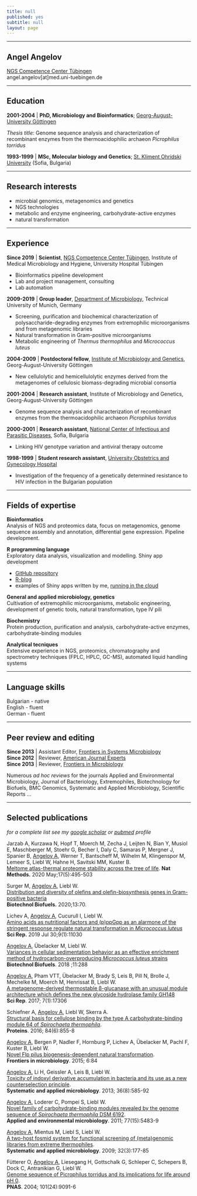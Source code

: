 ```yaml
---
title: null
published: yes
subtitle: null
layout: page
---
```



***

## Angel Angelov
[NGS Competence Center Tübingen](https://portal.qbic.uni-tuebingen.de/portal/web/ncct/ncct_welcome)   
angel.angelov[at]med.uni-tuebingen.de

***

Education
----------------

**2001-2004** \| **PhD, Microbiology and Bioinformatics**; [Georg-August-University Göttingen](https://www.uni-goettingen.de/)

*Thesis title:* Genome sequence analysis and characterization of recombinant enzymes from the 
thermoacidophilic archaeon *Picrophilus torridus*

**1993-1999** \| **MSc, Molecular biology and Genetics**; [St. Kliment Ohridski University](https://www.uni-sofia.bg/eng) (Sofia, Bulgaria)

***

Research interests
--------------------------
  * microbial genomics, metagenomics and genetics 
  * NGS technologies 
  * metabolic and enzyme engineering, carbohydrate-active enzymes
  * natural transformation

***

Experience
-------------

**Since 2019** \| **Scientist**, [NGS Competence Center Tübingen](https://portal.qbic.uni-tuebingen.de/portal/web/ncct/ncct_welcome), Institute of Medical Microbiology and Hygiene, University Hospital Tübingen 

* Bioinformatics pipeline development
* Lab and project management, consulting
* Lab automation


**2009-2019** \| **Group leader**, [Department of Microbiology](http://mibio.wzw.tum.de/index.php?id=4), Technical University of Munich, Germany

* Screening, purification and biochemical characterization of polysaccharide-degrading enzymes from extremophilic microorganisms and from metagenomic libraries
* Natural transformation in Gram-positive microorganisms
* Metabolic engineering of *Thermus thermophilus* and *Micrococcus luteus*

**2004-2009** \| **Postdoctoral fellow**, [Institute of Microbiology and Genetics](https://www.uni-goettingen.de/en/11845.html), Georg-August-University Göttingen

* New cellulolytic and hemicellulolytic enzymes derived from the metagenomes of cellulosic biomass-degrading microbial consortia

**2001-2004** \| **Research assistant**,  Institute of Microbiology and Genetics, Georg-August-University Göttingen

* Genome sequence analysis and characterization of recombinant enzymes from the thermoacidophilic archaeon *Picrophilus torridus*

**2000-2001** \| **Research assistant**, [National Center of Infectious and Parasitic Diseases](http://www.ncipd.org), Sofia, Bulgaria

* Linking HIV genotype variation and antiviral therapy outcome

**1998-1999** \| **Student research assistant**, [University Obstetrics and Gynecology Hospital](http://maichindom.com/en/)

* Investigation of the frequency of a genetically determined resistance to HIV infection in the Bulgarian population

***

Fields of expertise
--------------------

**Bioinformatics**  
Analysis of NGS and proteomics data, focus on metagenomics, genome sequence assembly and annotation, differential gene expression. Pipeline development. 

**R programming language**  
Exploratory data analysis, visualization and modelling. Shiny app development

* [GitHub repository](https://github.com/angelovangel)
* [R-blog](https://angelovangel.github.io/)
* examples of Shiny apps written by me, [running in the cloud](https://angelovangel.github.io/portfolio)

**General and applied microbiology, genetics**  
Cultivation of extremophilic microorganisms, metabolic engineering, development of genetic tools, natural transformation, type IV pili

**Biochemistry**  
Protein production, purification and analysis, carbohydrate-active enzymes, carbohydrate-binding modules

**Analytical tecniques**  
Extensive experience in NGS, proteomics, chromatography and spectrometry techniques (FPLC, HPLC, GC-MS), automated liquid handling systems



***

Language skills
----------------
Bulgarian - native  
English - fluent  
German - fluent  

***

Peer review and editing
----------------------
**Since 2013** \| Assistant Editor, [Frontiers in Systems Microbiology](https://www.frontiersin.org/journals/microbiology/sections/systems-microbiology)   
**Since 2012** \| Reviewer, [American Journal Experts](https://www.aje.com)   
**Since 2013** \| Reviewer, [Frontiers in Microbiology](https://www.frontiersin.org/journals/microbiology)   

Numerous _ad hoc reviews_ for the journals Applied and Environmental Microbiology, Journal of Bacteriology, Extremophiles, Biotechnology for Biofuels, BMC Genomics, Systematic and Applied Microbiology, Scientific Reports ...

***

Selected publications
-----------------

*for a complete list see my [google scholar](https://scholar.google.com/citations?user=J7YO6I4AAAAJ) or [pubmed](https://www.ncbi.nlm.nih.gov/myncbi/angel.angelov.1/bibliography/public/) profile*

Jarzab A, Kurzawa N, Hopf T, Moerch M, Zecha J, Leijten N, Bian Y, Musiol E, Maschberger M, Stoehr G, Becher I, Daly C, Samaras P, Mergner J, Spanier B, <u>Angelov A</u>, Werner T, Bantscheff M, Wilhelm M, Klingenspor M, Lemeer S, Liebl W, Hahne H, Savitski MM, Kuster B.    
[Meltome atlas-thermal proteome stability across the tree of life](https://www.nature.com/articles/s41592-020-0801-4). **Nat Methods.** 2020 May;17(5):495-503

Surger M, <u>Angelov A</u>, Liebl W.   
[Distribution and diversity of olefins and olefin-biosynthesis genes in Gram-positive bacteria](https://pubmed.ncbi.nlm.nih.gov/32313552/)   
**Biotechnol Biofuels.** 2020;13:70.

Lichev A, <u>Angelov A</u>, Cucurull I, Liebl W.   
[Amino acids as nutritional factors and (p)ppGpp as an alarmone of the stringent response regulate natural transformation in _Micrococcus luteus_](https://pubmed.ncbi.nlm.nih.gov/31363120/)    
**Sci Rep.** 2019 Jul 30;9(1):11030


<u>Angelov A</u>, Übelacker M, Liebl W.    
[Variances in cellular sedimentation behavior as an effective enrichment method of hydrocarbon-overproducing *Micrococcus luteus* strains](https://www.ncbi.nlm.nih.gov/pubmed/30377447)   
**Biotechnol Biofuels**. 2018 ;11:288

<u>Angelov A</u>, Pham VTT, Übelacker M, Brady S, Leis B, Pill N, Brolle J, Mechelke M, Moerch M, Henrissat B, Liebl W.   
[A metagenome-derived thermostable β-glucanase with an unusual module architecture which defines the new glycoside hydrolase family GH148](https://www.ncbi.nlm.nih.gov/pubmed/29229913)    
**Sci Rep**. 2017; 7(1):17306

Schiefner A, <u>Angelov A</u>, Liebl W, Skerra A.    
[Structural basis for cellulose binding by the type A carbohydrate-binding module 64 of *Spirochaeta thermophila*](https://www.ncbi.nlm.nih.gov/pubmed/26868291).   
**Proteins**. 2016; 84(6):855-8

<u>Angelov A</u>, Bergen P, Nadler F, Hornburg P, Lichev A, Übelacker M, Pachl F, Kuster B, Liebl W.   
[Novel Flp pilus biogenesis-dependent natural transformation](https://www.ncbi.nlm.nih.gov/pubmed/25713572).   
**Frontiers in microbiology**. 2015; 6:84

<u>Angelov A</u>, Li H, Geissler A, Leis B, Liebl W.   
[Toxicity of indoxyl derivative accumulation in bacteria and its use as a new counterselection principle](https://www.ncbi.nlm.nih.gov/pubmed/23871391).   
**Systematic and applied microbiology**. 2013; 36(8):585-92

<u>Angelov A</u>, Loderer C, Pompei S, Liebl W.   
[Novel family of carbohydrate-binding modules revealed by the genome sequence of _Spirochaeta thermophila_ DSM 6192](https://www.ncbi.nlm.nih.gov/pubmed/21685171).    
**Applied and environmental microbiology**. 2011; 77(15):5483-9

<u>Angelov A</u>, Mientus M, Liebl S, Liebl W.    
[A two-host fosmid system for functional screening of (meta)genomic libraries from extreme thermophiles](https://www.ncbi.nlm.nih.gov/pubmed/19285378).   
**Systematic and applied microbiology**. 2009; 32(3):177-85

Fütterer O, <u>Angelov A</u>, Liesegang H, Gottschalk G, Schleper C, Schepers B, Dock C, Antranikian G, Liebl W.   
[Genome sequence of Picrophilus torridus and its implications for life around pH 0](https://www.ncbi.nlm.nih.gov/pubmed/15184674).   
**PNAS**. 2004; 101(24):9091-6

